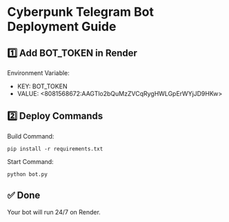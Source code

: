 # Cyberpunk Telegram Bot Deployment Guide

## 1️⃣ Add BOT_TOKEN in Render
Environment Variable:
- KEY: BOT_TOKEN
- VALUE: <8081568672:AAGTlo2bQuMzZVCqRygHWLGpErWYjJD9HKw>

## 2️⃣ Deploy Commands
Build Command:
```
pip install -r requirements.txt
```
Start Command:
```
python bot.py
```

## ✅ Done
Your bot will run 24/7 on Render.